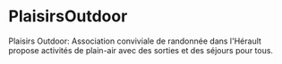 # PlaisirsOutdoor
Plaisirs Outdoor: Association conviviale de randonnée dans l'Hérault propose activités de plain-air avec des sorties et des séjours pour tous.
